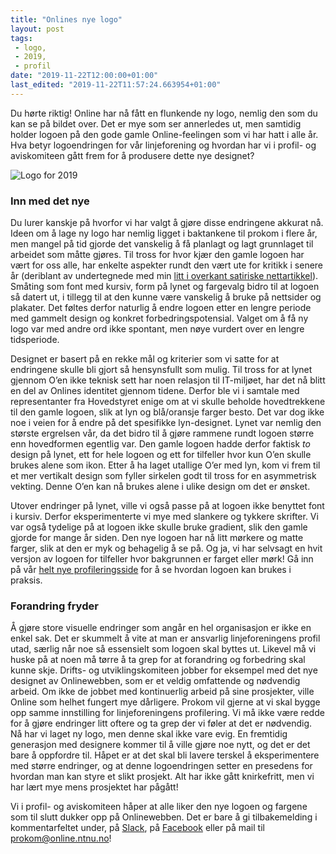 ```yaml
---
title: "Onlines nye logo"
layout: post
tags: 
 - logo,
 - 2019,
 - profil
date: "2019-11-22T12:00:00+01:00"
last_edited: "2019-11-22T11:57:24.663954+01:00"
---
```

Du hørte riktig! Online har nå fått en flunkende ny logo, nemlig den som du kan se på bildet over. Det er mye som ser annerledes ut, men samtidig holder logoen på den gode gamle Online-feelingen som vi har hatt i alle år. Hva betyr logoendringen for vår linjeforening og hvordan har vi i profil- og aviskomiteen gått frem for å produsere dette nye designet?

![Logo for 2019](https://online.ntnu.no/media/images/responsive/8092d885-8eca-4280-9a12-34edd5f81012.png)

### Inn med det nye
Du lurer kanskje på hvorfor vi har valgt å gjøre disse endringene akkurat nå. Ideen om å lage ny logo har nemlig ligget i baktankene til prokom i flere år, men mangel på tid gjorde det vanskelig å få planlagt og lagt grunnlaget til arbeidet som måtte gjøres. Til tross for hvor kjær den gamle logoen har vært for oss alle, har enkelte aspekter rundt den vært ute for kritikk i senere år (deriblant av undertegnede med min [litt i overkant satiriske nettartikkel](https://online.ntnu.no/article/86/logokrig/)). Småting som font med kursiv, form på lynet og fargevalg bidro til at logoen så datert ut, i tillegg til at den kunne være vanskelig å bruke på nettsider og plakater. Det føltes derfor naturlig å endre logoen etter en lengre periode med gammelt design og konkret forbedringspotensial. Valget om å få ny logo var med andre ord ikke spontant, men nøye vurdert over en lengre tidsperiode.

Designet er basert på en rekke mål og kriterier som vi satte for at endringene skulle bli gjort så hensynsfullt som mulig. Til tross for at lynet gjennom O’en ikke teknisk sett har noen relasjon til IT-miljøet, har det nå blitt en del av Onlines identitet gjennom tidene. Derfor ble vi i samtale med representanter fra Hovedstyret enige om at vi skulle beholde hovedtrekkene til den gamle logoen, slik at lyn og blå/oransje farger besto. Det var dog ikke noe i veien for å endre på det spesifikke lyn-designet. Lynet var nemlig den største ergrelsen vår, da det bidro til å gjøre rammene rundt logoen større enn hovedformen egentlig var. Den gamle logoen hadde derfor faktisk _to_ design på lynet, ett for hele logoen og ett for tilfeller hvor kun O’en skulle brukes alene som ikon. Etter å ha laget utallige O’er med lyn, kom vi frem til et mer vertikalt design som fyller sirkelen godt til tross for en asymmetrisk vekting. Denne O’en kan nå brukes alene i ulike design om det er ønsket.

Utover endringer på lynet, ville vi også passe på at logoen ikke benyttet font i kursiv. Derfor eksperimenterte vi mye med slankere og tykkere skrifter. Vi var også tydelige på at logoen ikke skulle bruke gradient, slik den gamle gjorde for mange år siden. Den nye logoen har nå litt mørkere og matte farger, slik at den er myk og behagelig å se på. Og ja, vi har selvsagt en hvit versjon av logoen for tilfeller hvor bakgrunnen er farget eller mørk! Gå inn på vår [helt nye profileringsside](https://online.ntnu.no/wiki/online/info/innsikt-og-interface/grafisk-profil/) for å se hvordan logoen kan brukes i praksis.

### Forandring fryder
Å gjøre store visuelle endringer som angår en hel organisasjon er ikke en enkel sak. Det er skummelt å vite at man er ansvarlig linjeforeningens profil utad, særlig når noe så essensielt som logoen skal byttes ut. Likevel må vi huske på at noen må tørre å ta grep for at forandring og forbedring skal kunne skje. Drifts- og utviklingskomiteen jobber for eksempel med det nye designet av Onlinewebben, som er et veldig omfattende og nødvendig arbeid. Om ikke de jobbet med kontinuerlig arbeid på sine prosjekter, ville Online som helhet fungert mye dårligere. Prokom vil gjerne at vi skal bygge opp samme innstilling for linjeforeningens profilering. Vi må ikke være redde for å gjøre endringer litt oftere og ta grep der vi føler at det er nødvendig. Nå har vi laget ny logo, men denne skal ikke vare evig. En fremtidig generasjon med designere kommer til å ville gjøre noe nytt, og det er det bare å oppfordre til. Håpet er at det skal bli lavere terskel å eksperimentere med større endringer, og at denne logoendringen setter en presedens for hvordan man kan styre et slikt prosjekt. Alt har ikke gått knirkefritt, men vi har lært mye mens prosjektet har pågått!

Vi i profil- og aviskomiteen håper at alle liker den nye logoen og fargene som til slutt dukker opp på Onlinewebben. Det er bare å gi tilbakemelding i kommentarfeltet under, på [Slack](https://www.onlinentnu.slack.com), på [Facebook](https://www.facebook.com/groups/1547182375336132/) eller på mail til [prokom@online.ntnu.no](prokom@online.ntnu.no)!